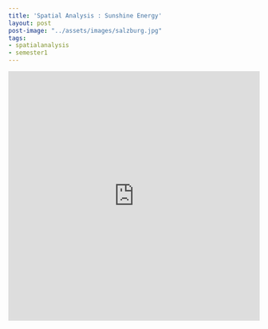 ```yaml
---
title: 'Spatial Analysis : Sunshine Energy'
layout: post
post-image: "../assets/images/salzburg.jpg"
tags:
- spatialanalysis
- semester1
---
```


<style>
.responsive-wrap iframe{ max-width: 100%;}
</style>
<div class="responsive-wrap">
<iframe src="https://storymaps.arcgis.com/stories/2c947c89f8a24f7886505413d52b71db" width="100%" height="500px" frameborder="0" allowfullscreen allow="geolocation"></iframe>
</div>